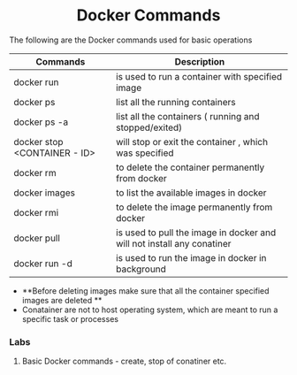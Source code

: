 <h1 align="center"> Docker Commands </h1>

The following are the Docker commands used for basic operations

| Commands | Description | 
|---------|--------------|
| docker run <IMAGE> | is used to run a container with specified image|
| docker ps | list all the running containers | 
| docker ps -a | list all the containers ( running and stopped/exited) | 
| docker stop <CONTAINER - ID> | will stop or exit the container , which was specified |
| docker rm <CONTAINER> | to delete the container permanently from  docker |
| docker images | to list the available images in docker |
| docker rmi <IMAGE> |  to delete the image permanently from docker |
| docker pull <IMAGE> | is used to pull the image in docker and will not install any conatiner|
| docker run -d <IMAGE> | is used to run the image in docker in background|


* **Before deleting images make sure that all the container specified images are deleted **
* Conatainer are not to host operating system, which are meant to run a specific task or processes

### Labs

1. Basic Docker commands - create, stop of conatiner etc.


